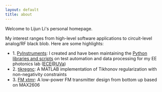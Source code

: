 ```yaml
---
layout: default
title: about
---
```


<div id="home">

  <p>Welcome to Lijun Li's personal homepage. </p>
  
  <p>My interest ranges from high-level software applications to circuit-level analog/RF black blob. Here are some highlights:</p>

  <ul class="posts">
        <li>1. <a href="https://github.com/lijunxyz/instruments">PyInstruments</a>: I created and have been maintaining the <a href="https://github.com/lijunxyz/instruments">Python libraries and scripts</a> on test automation and data processing for my EE photonics lab (<a href="https://www.ece.virginia.edu">ECE@UVa</a>)</li>
        <li>2. <a href="https://github.com/lijunxyz/tikregnc">tikregnc</a>: A MATLAB implementation of Tikhonov regularization with non-negativity constraints </li>
        <li>3. <a href="{{ site.wikiurl }}/old/various/fm_xmtr.html">FM xtmr</a>: A low-power FM transmitter design from bottom up based on MAX2606</li>

  </ul>
</div>

